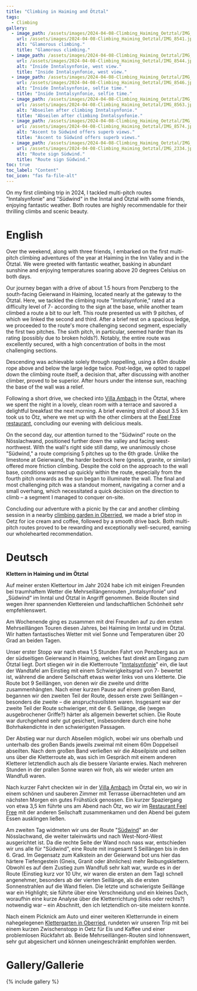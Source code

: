```yaml
---
title: "Climbing in Haiming and Ötztal"
tags:
  - Climbing
gallery:
  - image_path: /assets/images/2024-04-08-Climbing_Haiming_Oetztal/IMG_8541_th.jpg
    url: /assets/images/2024-04-08-Climbing_Haiming_Oetztal/IMG_8541.jpg
    alt: "Glamorous climbing."
    title: "Glamorous climbing."
  - image_path: /assets/images/2024-04-08-Climbing_Haiming_Oetztal/IMG_8544_th.jpg
    url: /assets/images/2024-04-08-Climbing_Haiming_Oetztal/IMG_8544.jpg
    alt: "Inside Inntalsynfonie, west view."
    title: "Inside Inntalsynfonie, west view."
  - image_path: /assets/images/2024-04-08-Climbing_Haiming_Oetztal/IMG_8546_th.jpg
    url: /assets/images/2024-04-08-Climbing_Haiming_Oetztal/IMG_8546.jpg
    alt: "Inside Inntalsynfonie, selfie time."
    title: "Inside Inntalsynfonie, selfie time."
  - image_path: /assets/images/2024-04-08-Climbing_Haiming_Oetztal/IMG_8563_th.jpg
    url: /assets/images/2024-04-08-Climbing_Haiming_Oetztal/IMG_8563.jpg
    alt: "Abseilen after climbing Inntalsynfonie."
    title: "Abseilen after climbing Inntalsynfonie."
  - image_path: /assets/images/2024-04-08-Climbing_Haiming_Oetztal/IMG_8574_th.jpg
    url: /assets/images/2024-04-08-Climbing_Haiming_Oetztal/IMG_8574.jpg
    alt: "Ascent to Südwind offers superb views."
    title: "Ascent to Südwind offers superb views."
  - image_path: /assets/images/2024-04-08-Climbing_Haiming_Oetztal/IMG_2334_th.jpg
    url: /assets/images/2024-04-08-Climbing_Haiming_Oetztal/IMG_2334.jpg
    alt: "Route sign Südwind."
    title: "Route sign Südwind."
toc: true
toc_label: "Content"
toc_icon: "fas fa-file-alt"
---
```



On my first climbing trip in 2024, I tackled multi-pitch routes "Inntalsynfonie" and "Südwind" in the Inntal and Ötztal with some friends, enjoying fantastic weather. Both routes are highly recommendable for their thrilling climbs and scenic beauty.


# English
Over the weekend, along with three friends, I embarked on the first multi-pitch climbing adventures of the year at Haiming in the Inn Valley and in the Ötztal. We were greeted with fantastic weather, basking in abundant sunshine and enjoying temperatures soaring above 20 degrees Celsius on both days.

Our journey began with a drive of about 1.5 hours from Penzberg to the south-facing Geierwand in Haiming, located nearly at the gateway to the Ötztal. Here, we tackled the climbing route "Inntalsynfonie," rated at a difficulty level of 7- according to the sign at the base, while another team climbed a route a bit to our left. This route presented us with 9 pitches, of which we linked the second and third. After a brief rest on a spacious ledge, we proceeded to the route's more challenging second segment, especially the first two pitches. The sixth pitch, in particular, seemed harder than its rating (possibly due to broken holds?). Notably, the entire route was excellently secured, with a high concentration of bolts in the most challenging sections.

Descending was achievable solely through rappelling, using a 60m double rope above and below the large ledge twice. Post-ledge, we opted to rappel down the climbing route itself, a decision that, after discussing with another climber, proved to be superior. After hours under the intense sun, reaching the base of the wall was a relief.

Following a short drive, we checked into [Villa Ambach](https://villa-ambach.at/) in the Ötztal, where we spent the night in a lovely, clean room with a terrace and savored a delightful breakfast the next morning. A brief evening stroll of about 3.5 km took us to Ötz, where we met up with the other climbers at the [Feel Free restaurant](https://achwirt.nature-resort.at/), concluding our evening with delicious meals.

On the second day, our attention turned to the "Südwind" route on the Nösslachwand, positioned further down the valley and facing west-northwest. With the wall's right side still damp, we unanimously chose "Südwind," a route comprising 5 pitches up to the 6th grade. Unlike the limestone at Geierwand, the harder bedrock here (gneiss, granite, or similar) offered more friction climbing. Despite the cold on the approach to the wall base, conditions warmed up quickly within the route, especially from the fourth pitch onwards as the sun began to illuminate the wall. The final and most challenging pitch was a standout moment, navigating a corner and a small overhang, which necessitated a quick decision on the direction to climb – a segment I managed to conquer on-site.

Concluding our adventure with a picnic by the car and another climbing session in a nearby [climbing garden in Oberried](https://www.thecrag.com/de/klettern/austria/area/551864508), we made a brief stop in Oetz for ice cream and coffee, followed by a smooth drive back. Both multi-pitch routes proved to be rewarding and exceptionally well-secured, earning our wholehearted recommendation.


# Deutsch
**Klettern in Haiming und im Ötztal**

Auf meiner ersten Klettertour im Jahr 2024 habe ich mit einigen Freunden bei traumhaftem Wetter die Mehrseillängenrouten „Inntalsynfonie“ und „Südwind“ im Inntal und Ötztal in Angriff genommen. Beide Routen sind wegen ihrer spannenden Klettereien und landschaftlichen Schönheit sehr empfehlenswert.

Am Wochenende ging es zusammen mit drei Freunden auf zu den ersten Mehrseillängen Touren diesen Jahres, bei Haiming im Inntal und im Ötztal. Wir hatten fantastisches Wetter mit viel Sonne und Temperaturen über 20 Grad an beiden Tagen.

Unser erster Stopp war nach etwa 1,5 Stunden Fahrt von Penzberg aus an der südseitigen Geierwand in Haiming, welches fast direkt am Eingang zum Ötztal liegt. Dort stiegen wir in die Kletterroute "[Inntalsynfonie](/climbing/#inntalsynfonie)" ein, die laut der Wandtafel am Einstieg mit einem Schwierigkeitsgrad von 7- bewertet ist, während die andere Seilschaft etwas weiter links von uns kletterte. Die Route bot 9 Seillängen, von denen wir die zweite und dritte zusammenhängten. Nach einer kurzen Pause auf einem großen Band, begannen wir den zweiten Teil der Route, dessen erste zwei Seillängen – besonders die zweite – die anspruchsvollsten waren. Insgesamt war der zweite Teil der Route schwieriger, mit der 6. Seillänge, die (wegen ausgebrochener Griffe?) härter als allgemein bewertet schien. Die Route war durchgehend sehr gut gesichert, insbesondere durch eine hohe Bohrhakendichte in den schwierigsten Passagen.

Der Abstieg war nur durch Abseilen möglich, wobei wir uns oberhalb und unterhalb des großen Bands jeweils zweimal mit einem 60m Doppelseil abseilten. Nach dem großen Band verließen wir die Abseilpiste und seilten uns über die Kletterroute ab, was sich im Gespräch mit einem anderen Kletterer letztendlich auch als die bessere Variante erwies. Nach mehreren Stunden in der prallen Sonne waren wir froh, als wir wieder unten am Wandfuß waren.

Nach kurzer Fahrt checkten wir in der [Villa Ambach](https://villa-ambach.at/) im Ötztal ein, wo wir in einem schönen und sauberen Zimmer mit Terrasse übernachteten und am nächsten Morgen ein gutes Frühstück genossen. Ein kurzer Spaziergang von etwa 3,5 km führte uns am Abend nach Ötz, wo wir im [Restaurant Feel Free](https://achwirt.nature-resort.at/) mit der anderen Seilschaft zusammenkamen und den Abend bei gutem Essen ausklingen ließen.

Am zweiten Tag widmeten wir uns der Route "[Südwind](/climbing/#suedwind)" an der Nösslachwand, die weiter taleinwärts und nach West-Nord-West ausgerichtet ist. Da die rechte Seite der Wand noch nass war, entschieden wir uns alle für "Südwind", eine Route mit insgesamt 5 Seillängen bis in den 6. Grad. Im Gegensatz zum Kalkstein an der Geierwand bot uns hier das härtere Tiefengestein (Gneis, Granit oder ähnliches) mehr Reibungsklettern. Obwohl es auf dem Zustieg zum Wandfuß sehr kalt war, wurde es in der Route (Einstieg kurz vor 10 Uhr, wir waren die ersten an dem Tag) schnell angenehmer, besonders ab der vierten Seillänge, als die ersten Sonnenstrahlen auf die Wand fielen. Die letzte und schwierigste Seillänge war ein Highlight; sie führte über eine Verschneidung und ein kleines Dach, woraufhin eine kurze Analyse über die Kletterrichtung (links oder rechts?) notwendig war – ein Abschnitt, den ich letztendlich on-site meistern konnte.

Nach einem Picknick am Auto und einer weiteren Kletterrunde in einem nahegelegenen [Klettergarten in Oberried](https://www.thecrag.com/de/klettern/austria/area/551864508), rundeten wir unseren Trip mit bei einem kurzen Zwischenstopp in Oetz für Eis und Kaffee und einer problemlosen Rückfahrt ab. Beide Mehrseillängen-Routen sind lohnenswert, sehr gut abgesichert und können uneingeschränkt empfohlen werden.


# Gallery/Gallerie

{% include gallery %}
